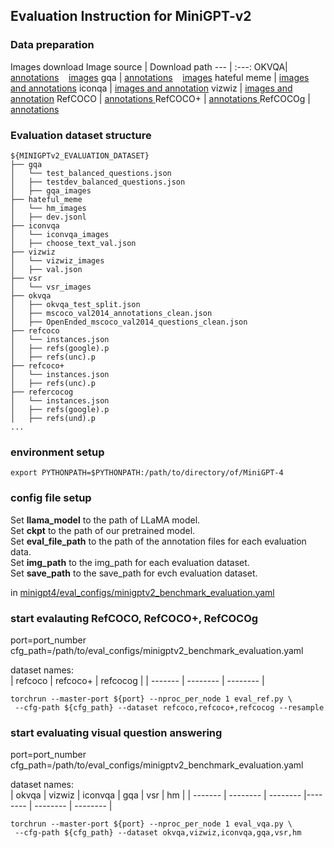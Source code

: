 ## Evaluation Instruction for MiniGPT-v2

### Data preparation
Images download
Image source | Download path
--- | :---:
OKVQA| <a href="https://drive.google.com/drive/folders/1jxIgAhtaLu_YqnZEl8Ym11f7LhX3nptN?usp=sharing">annotations</a> &nbsp;&nbsp;  <a href="http://images.cocodataset.org/zips/train2017.zip"> images</a>
gqa | <a href="https://drive.google.com/drive/folders/1-dF-cgFwstutS4qq2D9CFQTDS0UTmIft?usp=drive_link">annotations</a> &nbsp;&nbsp;  <a href="https://downloads.cs.stanford.edu/nlp/data/gqa/images.zip">images</a> 
hateful meme |  <a href="https://github.com/faizanahemad/facebook-hateful-memes">images and annotations</a> 
iconqa |  <a href="https://iconqa.github.io/#download">images and annotation</a>
vizwiz |  <a href="https://vizwiz.org/tasks-and-datasets/vqa/">images and annotation</a>
RefCOCO | <a href="https://bvisionweb1.cs.unc.edu/licheng/referit/data/refcoco.zip"> annotations </a>
RefCOCO+ | <a href="https://bvisionweb1.cs.unc.edu/licheng/referit/data/refcoco+.zip"> annotations </a>
RefCOCOg | <a href="https://bvisionweb1.cs.unc.edu/licheng/referit/data/refcocog.zip"> annotations </a>

### Evaluation dataset structure

```
${MINIGPTv2_EVALUATION_DATASET}
├── gqa
│   └── test_balanced_questions.json
│   ├── testdev_balanced_questions.json
│   ├── gqa_images
├── hateful_meme
│   └── hm_images
│   ├── dev.jsonl
├── iconvqa
│   └── iconvqa_images
│   ├── choose_text_val.json
├── vizwiz
│   └── vizwiz_images
│   ├── val.json
├── vsr
│   └── vsr_images
├── okvqa
│   ├── okvqa_test_split.json
│   ├── mscoco_val2014_annotations_clean.json
│   ├── OpenEnded_mscoco_val2014_questions_clean.json
├── refcoco
│   └── instances.json
│   ├── refs(google).p
│   ├── refs(unc).p
├── refcoco+
│   └── instances.json
│   ├── refs(unc).p
├── refercocog
│   └── instances.json
│   ├── refs(google).p
│   ├── refs(und).p
...
```


### environment setup

```
export PYTHONPATH=$PYTHONPATH:/path/to/directory/of/MiniGPT-4
```

### config file setup

Set **llama_model** to the path of LLaMA model.  
Set **ckpt** to the path of our pretrained model.  
Set **eval_file_path** to the path of the annotation files for each evaluation data.  
Set **img_path** to the img_path for each evaluation dataset.  
Set **save_path** to the save_path for evch evaluation dataset.    

in [minigpt4/eval_configs/minigptv2_benchmark_evaluation.yaml](../minigpt4/eval_configs/minigptv2_benchmark_evaluation.yaml) 




### start evalauting RefCOCO, RefCOCO+, RefCOCOg
port=port_number  
cfg_path=/path/to/eval_configs/minigptv2_benchmark_evaluation.yaml  

dataset names:  
| refcoco | refcoco+ | refcocog |
| ------- | -------- | -------- |

```
torchrun --master-port ${port} --nproc_per_node 1 eval_ref.py \
 --cfg-path ${cfg_path} --dataset refcoco,refcoco+,refcocog --resample
```


### start evaluating visual question answering

port=port_number  
cfg_path=/path/to/eval_configs/minigptv2_benchmark_evaluation.yaml 

dataset names:  
| okvqa | vizwiz | iconvqa | gqa | vsr | hm |
| ------- | -------- | -------- |-------- | -------- | -------- |


```
torchrun --master-port ${port} --nproc_per_node 1 eval_vqa.py \
 --cfg-path ${cfg_path} --dataset okvqa,vizwiz,iconvqa,gqa,vsr,hm
```




